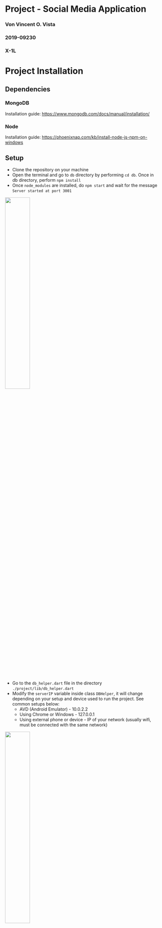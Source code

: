 # Project - Social Media Application
### Von Vincent O. Vista
### 2019-09230
### X-1L

# Project Installation

## Dependencies 

### MongoDB 

Installation guide: https://www.mongodb.com/docs/manual/installation/

### Node

Installation guide: https://phoenixnap.com/kb/install-node-js-npm-on-windows

## Setup

- Clone the repository on your machine
- Open the terminal and go to ```db``` directory by performing ```cd db```. Once in db directory, perform ```npm install```
- Once ```node_modules``` are installed, do ```npm start``` and wait for the message ```Server started at port 3001```
<p float="left">
  <img src="/screenshots/dep%20(1).png" width="40%" />
</p>

- Go to the ```db_helper.dart``` file in the directory ```./project/lib/db_helper.dart```
- Modify the ```serverIP``` variable inside class ```DBHelper```, it will change depending on your setup and device used to run the project. See common setups below:
  - AVD (Android Emulator) - 10.0.2.2
  - Using Chrome or Windows - 127.0.0.1
  - Using external phone or device - IP of your network (usually wifi, must be connected with the same network)

<p float="left">
  <img src="/screenshots/dep%20(2).png" width="40%" />
</p>

- Once done, you can now press ```Fn + F5``` on any of the ```.dart``` files under the ```lib``` directory to build and run the project.

## Common Problems

### MongoDB - ```MongooseServerSelectionError: connect ECONNREFUSED 127.0.0.1:27017``` upon npm start on db directory

Error is caused by MongoDB not running / the MongoDB service hasn't started yet

On Windows

- Go to services, look for MongoDB Server (MongoDB) servcie and start the service

For other systems see here: https://www.mongodb.com/community/forums/t/error-couldnt-connect-to-server-127-0-0-1-27017/705

### Application - No route to host

This may happen for two reasons, do the first bullet first before doing the second bullet

- Disconnect and reconnect to your network in both the host (the computer machine) and the client (the emulator or device)
- Change the ```serverIP```, IP address configuration is inccorect

# Documentation

## Challenges met while doing the exercise.
The main challenge in the exercise in learning how to work with Futures with this kind of data. Since we are essentially working with "fake" data, nothing is really saved in the API, which brings many problems especially with how to display the data being processed. This brings a pain point I had with this exercise, with having most of my time wasted with figuring out how to work with jsonplaceholder, even though the networking part is fast to work with. I have to make some workarounds in order to make certain things in the exercise work.

## Happy paths and Unhappy paths encountered.

NOTE: Some of the systems and variables in place here is due to how jsonplaceholder works. Since we are working with fake data, we are not actually saving anything to the server. So I implemented workarounds just to make things display correctly with the application.

### 😃 Opening the application
<p float="left">
  <img src="/screenshots/sc%20(3).jpg" width="40%" />
  <img src="/screenshots/sc%20(4).jpg" width="40%" /> 
</p>
🛠️ <strong>To reproduce:</strong> Open and start the application </br>
💻 <strong>Result:</strong> Todos are fetched in the API and we can scroll through all the todos in the list </br>

### 😃 Adding a new todo
<p float="left">
  <img src="/screenshots/sc%20(5).jpg" width="40%" />
  <img src="/screenshots/sc%20(6).jpg" width="40%" /> 
</p>
🛠️ <strong>To reproduce:</strong> Tap the floating action button on the bottom right, fill up the title, and uncheck/check the completed box. Press save </br>
💻 <strong>Result:</strong> Todo is added on the list and a success message is shown </br>

### 😃 Editing a todo from the fetched todos
<p float="left">
  <img src="/screenshots/sc%20(7).jpg" width="40%" />
  <img src="/screenshots/sc%20(8).jpg" width="40%" /> 
</p>
🛠️ <strong>To reproduce:</strong> Press the pencil icon from any of the tiles from the fetched todos. Edit the title or completed status or just leave it as it is </br>
💻 <strong>Result:</strong> Changes for the todo is reflected on the list and a success message is shown </br>

### 😃 Deleting a todo from the fetched todos
<p float="left">
  <img src="/screenshots/sc%20(9).jpg" width="40%" />
  <img src="/screenshots/sc%20(10).jpg" width="40%" /> 
</p>
🛠️ <strong>To reproduce:</strong> Press the trash icon from any of the tiles from the fetched todos </br>
💻 <strong>Result:</strong> Todo is removed from the list and a success message is shown </br>

### ☹️ Adding a todo without a title
<p float="left">
  <img src="/screenshots/sc%20(11).jpg" width="40%" />
  <img src="/screenshots/sc%20(12).jpg" width="40%" /> 
</p>
🛠️ <strong>To reproduce:</strong> Tap the floating action button on the bottom right, do not fill up anything. Press save </br>
💻 <strong>Result:</strong> A message is shown to enter a todo title </br>

### 😃 Adding another todo after adding a todo previously
<p float="left">
  <img src="/screenshots/sc%20(13).jpg" width="40%" />
  <img src="/screenshots/sc%20(14).jpg" width="40%" /> 
</p>
🛠️ <strong>To reproduce:</strong> Add another todo after a todo was added previously  </br>
💻 <strong>Result:</strong> The todo that is added previously is replaced by the new todo and a success message is shown. This happens because all of the added todo in jsonplaceholder returns an id of 201 (this is a workaround to how jsonplaceholder works) </br>

### ☹️ Editing the added todo
<p float="left">
  <img src="/screenshots/sc%20(15).jpg" width="40%" />
  <img src="/screenshots/sc%20(16).jpg" width="40%" /> 
</p>
🛠️ <strong>To reproduce:</strong> Edit the todo that is added </br>
💻 <strong>Result:</strong> A error message is shown with error 500: internal server error. This happens because the id of added todo which is 201 is not really added in the API, hence the API doesn't know about the existence of todo 201, returning an error. Error is handled </br>

### 😃 Deleting the added todo
<p float="left">
  <img src="/screenshots/sc%20(17).jpg" width="40%" />
  <img src="/screenshots/sc%20(18).jpg" width="40%" /> 
</p>
🛠️ <strong>To reproduce:</strong> Delete the added todo </br>
💻 <strong>Result:</strong> The added todo is deleted and a success message is shown </br>

### ☹️ Adding a todo without internet
<p float="left">
  <img src="/screenshots/sc%20(19).jpg" width="40%" />
  <img src="/screenshots/sc%20(20).jpg" width="40%" /> 
</p>
🛠️ <strong>To reproduce:</strong> Add a todo without internet connectivity (turning off wifi and data) </br>
💻 <strong>Result:</strong> An error message is shown with the error as SocketException. Error is handled </br>

### ☹️ Editing a todo without internet
<p float="left">
  <img src="/screenshots/sc%20(21).jpg" width="40%" />
  <img src="/screenshots/sc%20(22).jpg" width="40%" /> 
</p>
🛠️ <strong>To reproduce:</strong> Edit a todo without internet connectivity (turning off wifi and data) </br>
💻 <strong>Result:</strong> An error message is shown with the error as SocketException. Error is handled </br>

### ☹️ Deleting a todo without internet
<p float="left">
  <img src="/screenshots/sc%20(23).jpg" width="40%" />
  <img src="/screenshots/sc%20(24).jpg" width="40%" /> 
</p>
🛠️ <strong>To reproduce:</strong> Delete a todo without internet connectivity (turning off wifi and data) </br>
💻 <strong>Result:</strong> An error message is shown with the error as SocketException. Error is handled </br>

### ☹️ Opening the application without internet
<p float="left">
  <img src="/screenshots/sc%20(25).jpg" width="40%" />
  <img src="/screenshots/sc%20(26).jpg" width="40%" /> 
</p>
🛠️ <strong>To reproduce:</strong> Open the application without internet connectivity (turning off wifi and data) </br>
💻 <strong>Result:</strong> No todos are displayed and an error message is shown with the error as SocketException. Error is handled </br>












